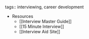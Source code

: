 tags:: interviewing, career development

- Resources
	- [[Interview Master Guide]]
	- [[15 Minute Interview]]
	- [[Interview Aid Site]]